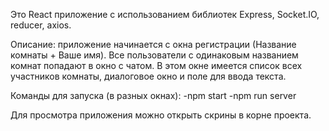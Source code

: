 Это React приложение с использованием библиотек Express, Socket.IO, reducer, axios.  

Описание: приложение начинается с окна регистрации (Название комнаты + Ваше имя). Все пользователи с одинаковым названием комнат попадают в окно с чатом. В этом окне имеется список всех участников комнаты, диалоговое окно и поле для ввода текста.

Команды для запуска (в разных окнах):
-npm start
-npm run server

Для просмотра приложения можно открыть скрины в корне проекта.


